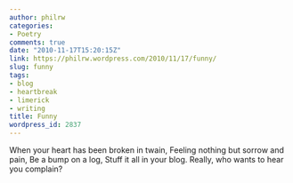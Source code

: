 ```yaml
---
author: philrw
categories:
- Poetry
comments: true
date: "2010-11-17T15:20:15Z"
link: https://philrw.wordpress.com/2010/11/17/funny/
slug: funny
tags:
- blog
- heartbreak
- limerick
- writing
title: Funny
wordpress_id: 2837
---
```


When your heart has been broken in twain,
    Feeling nothing but sorrow and pain,
    Be a bump on a log,
    Stuff it all in your blog.
    Really, who wants to hear you complain?
